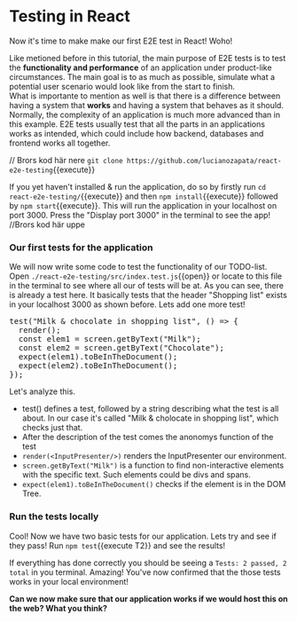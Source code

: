 # Testing in React

Now it's time to make make our first E2E test in React! Woho!

Like metioned before in this tutorial, the main purpose of E2E tests is to test the **functionality and performance** of an application under product-like circumstances. The main goal is to as much as possible, simulate what a potential user scenario would look like from the start to finish.  
What is importante to mention as well is that there is a difference between having a system that **works** and having a system that behaves as it should.
Normally, the complexity of an application is much more advanced than in this example. E2E tests usually test that all the parts in an applications works as intended, which could include how backend, databases and frontend works all together.

// Brors kod här nere
`git clone https://github.com/lucianozapata/react-e2e-testing`{{execute}}

If you yet haven't installed & run the application, do so by firstly run `cd react-e2e-testing/`{{execute}}
and then `npm install`{{execute}} followed by `npm start`{{execute}}.
This will run the application in your localhost on port 3000. Press the "Display port 3000" in the terminal to see the app!
//Brors kod här uppe

### Our first tests for the application

We will now write some code to test the functionality of our TODO-list.
Open `./react-e2e-testing/src/index.test.js`{{open}} or locate to this file in the terminal to see where all our of tests will be at.
As you can see, there is already a test here. It basically tests that the header "Shopping list" exists in your localhost 3000 as shown before. Lets add one more test!

<pre class="file" data-filename="/root/react-e2e-testing/src/index.test.js" data-target="append">
test("Milk & chocolate in shopping list", () => {
  render(<InputPresenter />);
  const elem1 = screen.getByText("Milk");
  const elem2 = screen.getByText("Chocolate");
  expect(elem1).toBeInTheDocument();
  expect(elem2).toBeInTheDocument();
});
</pre>

Let's analyze this.

- test() defines a test, followed by a string describing what the test is all about. In our case it's called "Milk & cholocate in shopping list", which checks just that.
- After the description of the test comes the anonomys function of the test
- `render(<InputPresenter/>)` renders the InputPresenter our environment.
- `screen.getByText("Milk")` is a function to find non-interactive elements with the specific text. Such elements could be divs and spans.
- `expect(elem1).toBeInTheDocument()` checks if the element is in the DOM Tree.

### Run the tests locally

Cool! Now we have two basic tests for our application. Lets try and see if they pass!
Run `npm test`{{execute T2}} and see the results!

If everything has done correctly you should be seeing a `Tests: 2 passed, 2 total` in you terminal. Amazing! You've now confirmed that the those tests works in your local environment!

**Can we now make sure that our application works if we would host this on the web? What you think?**
